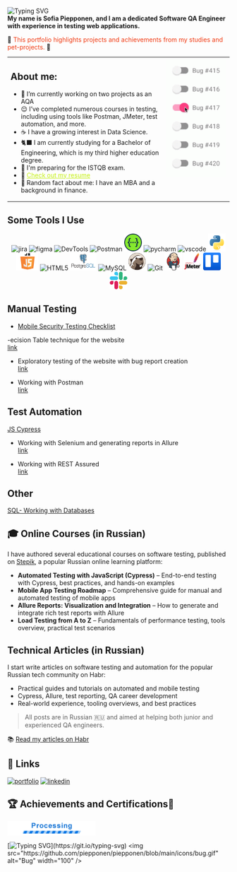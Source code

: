 ![Typing SVG](https://readme-typing-svg.herokuapp.com?color=%23FF0000&lines=Hello+there!)                
**My name is **Sofia Piepponen**, and I am a dedicated **Software QA Engineer** with experience in testing web applications.**

:dizzy: <span style="color: #f03c15;">This portfolio highlights projects and achievements from my studies and pet-projects.</span> :dizzy:
<table>
  <tr>
    <td style="vertical-align: top; width: 70%;">
      <h2>About me:</h2>
      <ul>
        <li>🌟 I’m currently working on two projects as an AQA</li>
        <li>😌 I’ve completed numerous courses in testing, including using tools like Postman, JMeter, test automation, and more.</li>
        <li>☕ I have a growing interest in Data Science.</li>
        <li>🐈‍⬛ I am currently studying for a Bachelor of Engineering, which is my third higher education degree.</li>
        <li>📖 I'm preparing for the ISTQB exam.</li>
        <li>📙 <a href="URL_TO_YOUR_RESUME" style="color: #c5f015;">Check out my resume</a></li>
        <li>🧣 Random fact about me: I have an MBA and a background in finance.</li>
      </ul>
    </td>
    <td style="vertical-align: top; text-align: center; width: 30%;">
      <img src="https://github.com/piepponen/piepponen/blob/main/programmer-developer.gif" alt="Programmer GIF" width="150">
    </td>
  </tr>
</table>

<h2>Some Tools I Use</h2>
<p align="center">
<img src="https://cdn.jsdelivr.net/gh/devicons/devicon/icons/jira/jira-original.svg" title="jira" alt="jira" width="40" height="40"/>
<img src="https://cdn.jsdelivr.net/gh/devicons/devicon/icons/figma/figma-original.svg" title="Figma" alt="figma" width="40" height="40"/>
<img src="https://d33wubrfki0l68.cloudfront.net/38b5c953a4667366685d55db55d057c86db1fc54/a0fdc/static/acae6b24d940347661ca901ea07f47c1/chrome-dev-logo-icon.png" title="DevTools" alt="DevTools" width="40" height="40"/>
<img src="https://www.svgrepo.com/show/354202/postman-icon.svg" title="Postman" alt="Postman" width="40" height="40"/>
<img src="https://github.com/piepponen/piepponen/blob/main/icons/swagger.png" title="Swagger" alt="Swagger" width="40" height="40"/>
<img src="https://upload.wikimedia.org/wikipedia/commons/1/1d/PyCharm_Icon.svg" title="PyCharm" alt="pycharm" width="40" height="40"/>
<img src="https://cdn.jsdelivr.net/gh/devicons/devicon/icons/vscode/vscode-original.svg" title="vscode" alt="vscode" width="40" height="40"/>
<img src="https://github.com/devicons/devicon/blob/master/icons/python/python-original.svg" title="Python" alt="Python" width="40" height="40"/>
<img src="https://github.com/piepponen/piepponen/blob/main/icons/javascript_logo.jpeg" title="JavaScript" alt="JavaScript" width="50" height="40"/>
<img src="https://cdn-icons-png.flaticon.com/512/919/919827.png" title="HTML5" alt="HTML5" width="40" height="40"/>
<img src="https://github.com/piepponen/piepponen/blob/main/icons/postgre.png" title="PostgreSQL" alt="PostgreSQL" width="60" height="40"/>
<img src="https://cdn.jsdelivr.net/gh/devicons/devicon/icons/mysql/mysql-original.svg" title="MySQL" alt="MySQL" width="40" height="40"/>
<img src="https://github.com/devicons/devicon/blob/master/icons/dbeaver/dbeaver-original.svg" title="DBeaver" alt="DBeaver" width="40" height="40"/>
<img src="https://cdn.jsdelivr.net/gh/devicons/devicon/icons/git/git-original.svg" title="Git" alt="Git" width="40" height="40"/>
<img src="https://github.com/devicons/devicon/blob/master/icons/jenkins/jenkins-original.svg" title="Jenkins" alt="Jenkins" width="40" height="40"/>
<img src="https://github.com/piepponen/piepponen/blob/main/icons/jmeter.jpg" title="JMeter" alt="JMeter" width="40" height="40"/>
<img src="https://github.com/devicons/devicon/blob/master/icons/trello/trello-original.svg" title="Trello" alt="Trello" width="40" height="40"/>
<img src="https://github.com/devicons/devicon/blob/master/icons/slack/slack-original.svg" title="Slack" alt="Slack" width="40" height="40"/>
</p>

## Manual Testing 

- [Mobile Security Testing Checklist](https://github.com/sssofija/sssofija/blob/main/demo_code/Manual_Testing/Mobile_Security_Testing_Checklist.md)

-ecision Table technique for the website  
  [link](#)

- Exploratory testing of the website with bug report creation  
  [link](#)

- Working with Postman  
  [link](#)
  
## Test Automation

[JS Cypress](https://github.com/sssofija/JSCypress)

- Working with Selenium and generating reports in Allure  
  [link](#)

- Working with REST Assured  
  [link](#)

## Other
[SQL- Working with Databases](https://github.com/sssofija/sssofija/tree/main/demo_code/SQL)

## 🎓 Online Courses (in Russian)

I have authored several educational courses on software testing, published on [Stepik](https://stepik.org/), a popular Russian online learning platform:

- **Automated Testing with JavaScript (Cypress)** – End-to-end testing with Cypress, best practices, and hands-on examples  
- **Mobile App Testing Roadmap** – Comprehensive guide for manual and automated testing of mobile apps  
- **Allure Reports: Visualization and Integration** – How to generate and integrate rich test reports with Allure  
- **Load Testing from A to Z** – Fundamentals of performance testing, tools overview, practical test scenarios

## Technical Articles (in Russian)

I start write articles on software testing and automation for the popular Russian tech community on Habr:

- Practical guides and tutorials on automated and mobile testing
- Cypress, Allure, test reporting, QA career development
- Real-world experience, tooling overviews, and best practices

> All posts are in Russian 🇷🇺 and aimed at helping both junior and experienced QA engineers.

📚 [Read my articles on Habr](https://habr.com/ru/users/SofiAQA/articles/)


## 🔗 Links
[![portfolio](https://img.shields.io/badge/my_portfolio-000?style=for-the-badge&logo=ko-fi&logoColor=white)]()
[![linkedin](https://img.shields.io/badge/linkedin-0A66C2?style=for-the-badge&logo=linkedin&logoColor=white)](https://www.linkedin.com/)

## 🏆 Achievements and Certifications📜
<div style="display: flex; align-items: center; justify-content: space-between;">
    <img src="https://github.com/piepponen/piepponen/blob/main/icons/processing.gif" alt="Processing GIF" width="200">
</div>

[![Typing SVG](https://readme-typing-svg.herokuapp.com?color=%2336BCF7&lines=See+you!)](https://git.io/typing-svg)   <img src="https://github.com/piepponen/piepponen/blob/main/icons/bug.gif" alt="Bug" width="100" />
